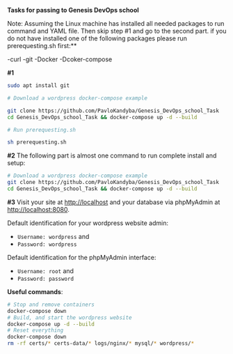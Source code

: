 **Tasks for passing to Genesis DevOps school**

Note: Assuming the Linux machine has installed all needed packages to run command and YAML file.
Then skip step #1 and go to the second part.
if you do not have installed one of the following packages please run prerequesting.sh first:**

-curl
-git
-Docker
-Dcoker-compose

**#1**
``` bash
sudo apt install git

# Download a wordpress docker-compose example

git clone https://github.com/PavloKandyba/Genesis_DevOps_school_Task
cd Genesis_DevOps_school_Task && docker-compose up -d --build

# Run prerequesting.sh

sh prerequesting.sh
```

**#2**
The following part is almost one command to run complete install and setup:

``` bash
# Download a wordpress docker-compose example
git clone https://github.com/PavloKandyba/Genesis_DevOps_school_Task
cd Genesis_DevOps_school_Task && docker-compose up -d --build
```

**#3**
Visit your site at <http://localhost> and your database via phpMyAdmin
at <http://localhost:8080>.

Default identification for your wordpress website admin:

  - `Username: wordpress` and
  - `Password: wordpress`

Default identification for the phpMyAdmin interface:

  - `Username: root` and
  - `Password: password`




**Useful commands**:

``` bash
# Stop and remove containers
docker-compose down
# Build, and start the wordpress website
docker-compose up -d --build
# Reset everything
docker-compose down
rm -rf certs/* certs-data/* logs/nginx/* mysql/* wordpress/*
```


